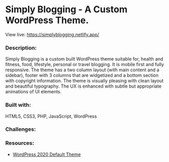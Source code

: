 # Simply Blogging - A Custom WordPress Theme. 
View live: <a href="https://simplyblogging.netlify.app/" target="_blank">https://simplyblogging.netlify.app/</a>

### Description: 
Simply Blogging is a custom built WordPress theme suitable for, health and fitness, food, lifestyle, personal or travel blogging. It is mobile first and fully responsive. 
The theme has a two column layout (with main content and a sidebar), footer with 3 columns that are widgetized and a bottom section with copyright information. The theme is visually pleasing with clean layout and beautiful typography. The UX is enhanced with subtle but appropriate animations of UI elements.

### Built with:
HTML5, CSS3, PHP, JavaScript, WordPress

### Challenges:


### Resources:
- [WordPress 2020 Default Theme](https://wordpress.org/themes/twentytwenty/)








